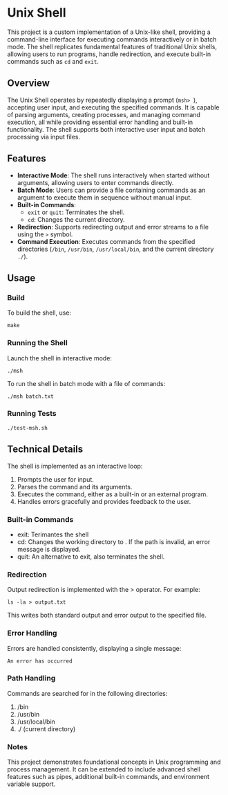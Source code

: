 # Unix Shell

This project is a custom implementation of a Unix-like shell, providing a command-line interface for executing commands interactively or in batch mode. The shell replicates fundamental features of traditional Unix shells, allowing users to run programs, handle redirection, and execute built-in commands such as `cd` and `exit`.

## Overview

The Unix Shell operates by repeatedly displaying a prompt (`msh> `), accepting user input, and executing the specified commands. It is capable of parsing arguments, creating processes, and managing command execution, all while providing essential error handling and built-in functionality. The shell supports both interactive user input and batch processing via input files.

## Features

- **Interactive Mode**: The shell runs interactively when started without arguments, allowing users to enter commands directly.
- **Batch Mode**: Users can provide a file containing commands as an argument to execute them in sequence without manual input.
- **Built-in Commands**:
  - `exit` or `quit`: Terminates the shell.
  - `cd`: Changes the current directory.
- **Redirection**: Supports redirecting output and error streams to a file using the `>` symbol.
- **Command Execution**: Executes commands from the specified directories (`/bin`, `/usr/bin`, `/usr/local/bin`, and the current directory `./`).

## Usage

### Build
To build the shell, use:
```
make
```

### Running the Shell
Launch the shell in interactive mode:
```
./msh
```
To run the shell in batch mode with a file of commands:
```
./msh batch.txt
```

### Running Tests
```
./test-msh.sh
```

## Technical Details

The shell is implemented as an interactive loop: 
1. Prompts the user for input.
2. Parses the command and its arguments.
3. Executes the command, either as a built-in or an external program.
4. Handles errors gracefully and provides feedback to the user.

### Built-in Commands
* exit: Terimantes the shell
* cd<path>: Changes the working directory to <path>. If the path is invalid, an error message is displayed.
* quit: An alternative to exit, also terminates the shell.

### Redirection
Output redirection is implemented with the > operator. For example:
```
ls -la > output.txt
```
This writes both standard output and error output to the specified file.

### Error Handling
Errors are handled consistently, displaying a single message:
```
An error has occurred
```

### Path Handling
Commands are searched for in the following directories:

1. /bin
2. /usr/bin
3. /usr/local/bin
4. ./ (current directory)

### Notes
This project demonstrates foundational concepts in Unix programming and process management. It can be extended to include advanced shell features such as pipes, additional built-in commands, and environment variable support.


